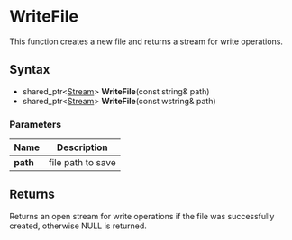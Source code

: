 # WriteFile #
This function creates a new file and returns a stream for write operations.

## Syntax ##
- shared_ptr<[Stream](CPP_Stream.md)\> **WriteFile**(const string& path)
- shared_ptr<[Stream](CPP_Stream.md)\> **WriteFile**(const wstring& path)

### Parameters ###
| Name | Description |
|--|--|
| **path** | file path to save |

## Returns ##
Returns an open stream for write operations if the file was successfully created, otherwise NULL is returned.
